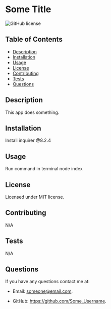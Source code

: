 
# Some Title

![GitHub license](https://img.shields.io/badge/license-MIT-blue.svg)

## Table of Contents

* [Description](#description)
* [Installation](#installation)
* [Usage](#usage)
* [License](#license)
* [Contributing](#contributing)
* [Tests](#tests)
* [Questions](#questions)

## Description

This app does something.

## Installation

Install inquirer @8.2.4

## Usage

Run command in terminal node index

## License

Licensed under MIT license.

## Contributing

N/A

## Tests

N/A

## Questions

If you have any questions contact me at:

* Email: [someone@email.com](someone@email.com).

* GitHub: <https://github.com/Some_Username>.
